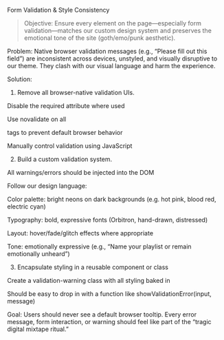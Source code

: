 Form Validation & Style Consistency

> Objective:
Ensure every element on the page—especially form validation—matches our custom design system and preserves the emotional tone of the site (goth/emo/punk aesthetic).

Problem:
Native browser validation messages (e.g., “Please fill out this field”) are inconsistent across devices, unstyled, and visually disruptive to our theme. They clash with our visual language and harm the experience.

Solution:

1. Remove all browser-native validation UIs.

Disable the required attribute where used

Use novalidate on all <form> tags to prevent default browser behavior

Manually control validation using JavaScript



2. Build a custom validation system.

All warnings/errors should be injected into the DOM

Follow our design language:

Color palette: bright neons on dark backgrounds (e.g. hot pink, blood red, electric cyan)

Typography: bold, expressive fonts (Orbitron, hand-drawn, distressed)

Layout: hover/fade/glitch effects where appropriate

Tone: emotionally expressive (e.g., “Name your playlist or remain emotionally unheard”)




3. Encapsulate styling in a reusable component or class

Create a validation-warning class with all styling baked in

Should be easy to drop in with a function like showValidationError(input, message)




Goal:
Users should never see a default browser tooltip. Every error message, form interaction, or warning should feel like part of the “tragic digital mixtape ritual.”


